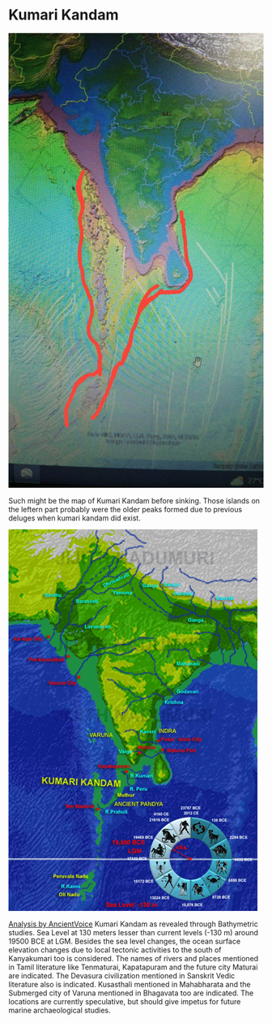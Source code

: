 # Kumari Kandam

![kk](img/kumari-kandam.jpg "kk")

Such might be the map of Kumari Kandam before sinking.
Those islands on the leftern part probably were the older peaks formed due to previous deluges when kumari kandam did exist.


![kk1](img/KKandamAtLGM_19500.png "kk1")

[Analysis by AncientVoice](http://ancientvoice.wikidot.com/article:kumari-kandam)
Kumari Kandam as revealed through Bathymetric studies. 
Sea Level at 130 meters lesser than current levels (-130 m) around 19500 BCE at LGM. Besides the sea level changes, the ocean surface elevation changes due to local tectonic activities to the south of Kanyakumari too is considered. 
The names of rivers and places mentioned in Tamil literature like Tenmaturai, Kapatapuram and the future city Maturai are indicated. 
The Devasura civilization mentioned in Sanskrit Vedic literature also is indicated. Kusasthali mentioned in Mahabharata and the Submerged city of Varuna mentioned in Bhagavata too are indicated. 
The locations are currently speculative, but should give impetus for future marine archaeological studies.
